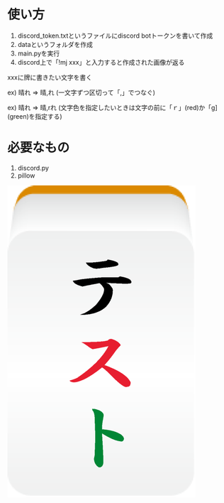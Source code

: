 # 使い方

1. discord_token.txtというファイルにdiscord botトークンを書いて作成
2. dataというフォルダを作成
3. main.pyを実行
4. discord上で「!mj xxx」と入力すると作成された画像が返る

xxxに牌に書きたい文字を書く

ex) 晴れ => 晴,れ (一文字ずつ区切って「,」でつなぐ)

ex) 晴れ => 晴,rれ (文字色を指定したいときは文字の前に「ｒ」(red)か「g](green)を指定する)

# 必要なもの

1. discord.py
2. pillow

![SAMPLE IMAGE](sample.png)